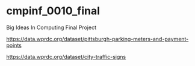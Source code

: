 # cmpinf_0010_final
Big Ideas In Computing Final Project

https://data.wprdc.org/dataset/pittsburgh-parking-meters-and-payment-points

https://data.wprdc.org/dataset/city-traffic-signs
